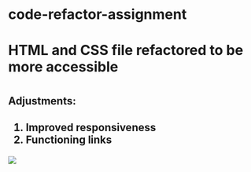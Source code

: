 # code-refactor-assignment
<h1>HTML and CSS file refactored to be more accessible<h1>
<h2>Adjustments:<h2>
  <ol>
    <li>Improved responsiveness
    <li>Functioning links
  </ol>
<img src="screenshot-code-refactor.png">
  
